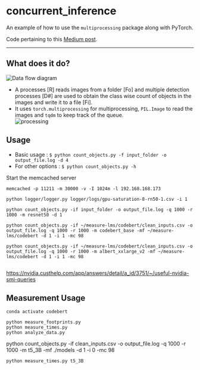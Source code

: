 # concurrent_inference

An example of how to use the `multiprocessing` package along with PyTorch.

Code pertaining to this [Medium post](https://18alan.medium.com/concurrent-inference-e2f438469214).

---

## What does it do?
![Data flow diagram](media/usecase.png)
- A processes [R] reads images from a folder [Fo] and multiple detection processes [D#] are used to obtain the class wise count of objects in the images and write it to a file [Fi].
- It uses `torch.multiprocessing` for multiprocessing, `PIL.Image` to read the images and `tqdm` to keep track of the queue.  
![processing](media/processing.gif)

## Usage
- Basic usage : `$ python count_objects.py -f input_folder -o output_file.log -d 4`
- For other options : `$ python count_objects.py -h`

Start the memcached server
```
memcached -p 11211 -m 30000 -v -I 1024m -l 192.168.168.173
```
```
python logger/logger.py logger/logs/gpu-saturation-8-rn50-1.csv -i 1

```
```
python count_objects.py -if input_folder -o output_file.log -q 1000 -r 1000 -m resnet50 -d 1

python count_objects.py -if ~/measure-lms/codebert/clean_inputs.csv -o output_file.log -q 1000 -r 1000 -m codebert_base -mf ~/measure-lms/codebert -d 1 -i 1 -mc 98

python count_objects.py -if ~/measure-lms/codebert/clean_inputs.csv -o output_file.log -q 1000 -r 1000 -m albert_xxlarge_v2 -mf ~/measure-lms/codebert -d 1 -i 1 -mc 98
```

```
```


https://nvidia.custhelp.com/app/answers/detail/a_id/3751/~/useful-nvidia-smi-queries

## Measurement Usage

```
conda activate codebert
```

```
python measure_footprints.py
python measure_times.py
python analyze_data.py
```

python count_objects.py -if clean_inputs.csv -o output_file.log -q 1000 -r 1000 -m t5_3B -mf ./models -d 1 -i 0 -mc 98

```
python measure_times.py t5_3B
```